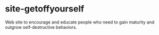 site-getoffyourself
===================

Web site to encourage and educate people who need to gain maturity and outgrow self-destructive behaviors.
